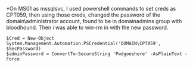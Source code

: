 
*On MS01 as mssqlsvc, I used powershell commands to set creds as CPT059, then using those creds, changed the password of the domain\administrator account, found to be in domainadmins group with bloodhound. Then i was able to win-rm in with the new password.

```
$Cred = New-Object System.Management.Automation.PSCredential('DOMAIN\CPT059', $SecPassword) 
$adminPassword = ConvertTo-SecureString 'Pwdgoeshere' -AsPlainText -Force
```